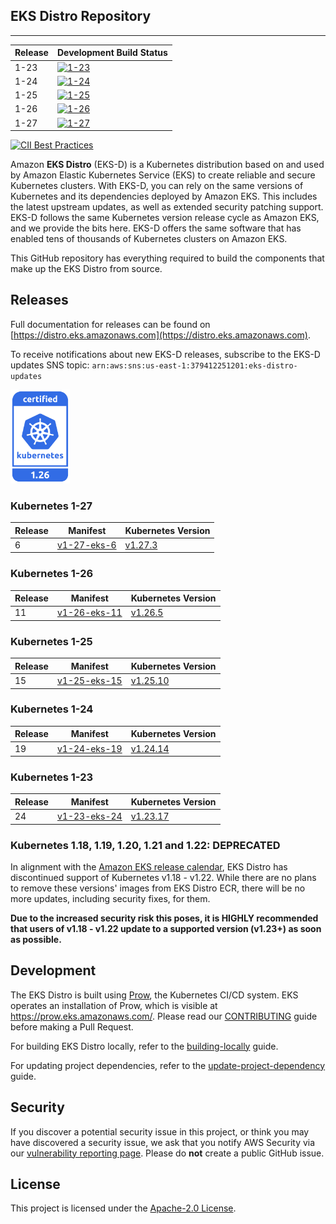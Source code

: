 ## EKS Distro Repository
---

| Release | Development Build Status |
|------| --- |
| 1-23 | [![1-23](https://prow.eks.amazonaws.com/badge.svg?jobs=build-1-23-postsubmit)](https://prow.eks.amazonaws.com/?job=build-1-23-postsubmit) |
| 1-24 | [![1-24](https://prow.eks.amazonaws.com/badge.svg?jobs=build-1-24-postsubmit)](https://prow.eks.amazonaws.com/?job=build-1-24-postsubmit) |
| 1-25 | [![1-25](https://prow.eks.amazonaws.com/badge.svg?jobs=build-1-25-postsubmit)](https://prow.eks.amazonaws.com/?job=build-1-25-postsubmit) |
| 1-26 | [![1-26](https://prow.eks.amazonaws.com/badge.svg?jobs=build-1-26-postsubmit)](https://prow.eks.amazonaws.com/?job=build-1-26-postsubmit) |
| 1-27 | [![1-27](https://prow.eks.amazonaws.com/badge.svg?jobs=build-1-27-postsubmit)](https://prow.eks.amazonaws.com/?job=build-1-27-postsubmit) |

[![CII Best Practices](https://bestpractices.coreinfrastructure.org/projects/6111/badge)](https://bestpractices.coreinfrastructure.org/projects/6111)

Amazon **EKS Distro** (EKS-D) is a Kubernetes distribution based on and used by
Amazon Elastic Kubernetes Service (EKS) to create reliable and secure Kubernetes
clusters. With EKS-D, you can rely on the same versions of Kubernetes and its
dependencies deployed by Amazon EKS. This includes the latest upstream updates,
as well as extended security patching support. EKS-D follows the same Kubernetes
version release cycle as Amazon EKS, and we provide the bits here. EKS-D offers
the same software that has enabled tens of thousands of Kubernetes clusters on
Amazon EKS.

This GitHub repository has everything required to build the components that make
up the EKS Distro from source.

## Releases

Full documentation for releases can be found on [https://distro.eks.amazonaws.com](https://distro.eks.amazonaws.com).

To receive notifications about new EKS-D releases, subscribe to the EKS-D updates SNS topic:
`arn:aws:sns:us-east-1:379412251201:eks-distro-updates`

[<img src="docs/contents/certified-kubernetes-1.26-color.svg" height=150>](https://github.com/cncf/k8s-conformance/pull/2507)
<!--
Source: https://github.com/cncf/artwork/tree/master/projects/kubernetes/certified-kubernetes
-->

### Kubernetes 1-27

| Release | Manifest | Kubernetes Version |
| -- | --- | --- |
| 6 | [v1-27-eks-6](https://distro.eks.amazonaws.com/kubernetes-1-27/kubernetes-1-27-eks-6.yaml) | [v1.27.3](https://github.com/kubernetes/kubernetes/release/tag/v1.27.3) |


### Kubernetes 1-26

| Release | Manifest | Kubernetes Version |
| -- | --- | --- |
| 11 | [v1-26-eks-11](https://distro.eks.amazonaws.com/kubernetes-1-26/kubernetes-1-26-eks-11.yaml) | [v1.26.5](https://github.com/kubernetes/kubernetes/release/tag/v1.26.5) |


### Kubernetes 1-25

| Release | Manifest | Kubernetes Version |
| -- | --- | --- |
| 15 | [v1-25-eks-15](https://distro.eks.amazonaws.com/kubernetes-1-25/kubernetes-1-25-eks-15.yaml) | [v1.25.10](https://github.com/kubernetes/kubernetes/release/tag/v1.25.10) |


### Kubernetes 1-24

| Release | Manifest | Kubernetes Version |
| --- | --- | --- |
| 19 | [v1-24-eks-19](https://distro.eks.amazonaws.com/kubernetes-1-24/kubernetes-1-24-eks-19.yaml) | [v1.24.14](https://github.com/kubernetes/kubernetes/release/tag/v1.24.14) |

### Kubernetes 1-23

| Release | Manifest | Kubernetes Version |
| --- | --- | --- |
| 24 | [v1-23-eks-24](https://distro.eks.amazonaws.com/kubernetes-1-23/kubernetes-1-23-eks-24.yaml) | [v1.23.17](https://github.com/kubernetes/kubernetes/release/tag/v1.23.17) |


### Kubernetes 1.18, 1.19, 1.20, 1.21 and 1.22: DEPRECATED

In alignment with the [Amazon EKS release calendar](https://docs.aws.amazon.com/eks/latest/userguide/kubernetes-versions.html#kubernetes-release-calendar),
EKS Distro has discontinued support of Kubernetes v1.18 - v1.22. While there are
no plans to remove these versions' images from EKS Distro ECR, there will be no
more updates, including security fixes, for them.

**Due to the increased security risk this poses, it is HIGHLY recommended that
users of v1.18 - v1.22 update to a supported version (v1.23+) as soon as
possible.**

## Development

The EKS Distro is built using
[Prow](https://github.com/kubernetes/test-infra/tree/master/prow), the
Kubernetes CI/CD system. EKS operates an installation of Prow, which is visible
at https://prow.eks.amazonaws.com/. Please read our
[CONTRIBUTING](CONTRIBUTING.md) guide before making a Pull Request.

For building EKS Distro locally, refer to the
[building-locally](docs/development/building-locally.md) guide.

For updating project dependencies, refer to the
[update-project-dependency](docs/development/update-project-dependency.md) guide.

## Security

If you discover a potential security issue in this project, or think you may
have discovered a security issue, we ask that you notify AWS Security via our
[vulnerability reporting page](http://aws.amazon.com/security/vulnerability-reporting/).
Please do **not** create a public GitHub issue.

## License

This project is licensed under the [Apache-2.0 License](LICENSE).
